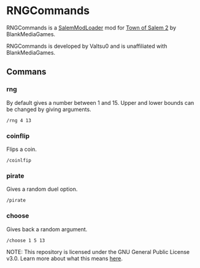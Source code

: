 # RNGCommands
RNGCommands is a [SalemModLoader](https://github.com/Curtbot9000/SalemModLoader) mod for [Town of Salem 2](https://store.steampowered.com/app/2140510/Town_of_Salem_2/) by BlankMediaGames.

RNGCommands is developed by Valtsu0 and is unaffiliated with BlankMediaGames.

## Commans

### rng
By default gives a number between 1 and 15. Upper and lower bounds can be changed by giving arguments.

`/rng 4 13`

### coinflip
Flips a coin.

`/coinlfip`

### pirate
Gives a random duel option.

`/pirate`

### choose
Gives back a random argument.

`/choose 1 5 13`


NOTE: This repository is licensed under the GNU General Public License v3.0. Learn more about what this means [here](https://www.tldrlegal.com/license/gnu-general-public-license-v3-gpl-3).